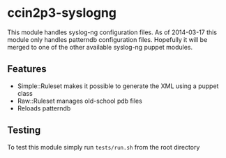 # ccin2p3-syslogng

This module handles syslog-ng configuration files.
As of 2014-03-17 this module only handles patterndb configuration files.
Hopefully it will be merged to one of the other available syslog-ng puppet modules.

## Features

* Simple::Ruleset makes it possible to generate the XML using a puppet class
* Raw::Ruleset manages old-school pdb files
* Reloads patterndb

## Testing

To test this module simply run `tests/run.sh` from the root directory
